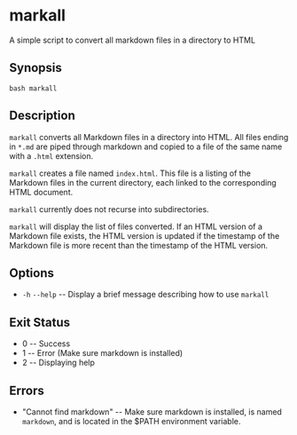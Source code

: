 markall
=======

A simple script to convert all markdown files in a directory to HTML

Synopsis
----------

    bash markall

Description
-------------

`markall` converts all Markdown files in a directory into HTML. All
files ending in `*.md` are piped through markdown and copied to a file
of the same name with a `.html` extension.

`markall` creates a file named `index.html`. This file is a listing of
the Markdown files in the current directory, each linked to the
corresponding HTML document.

`markall` currently does not recurse into subdirectories.

`markall` will display the list of files converted. If an HTML version
of a Markdown file exists, the HTML version is updated if the timestamp
of the Markdown file is more recent than the timestamp of the HTML
version.

Options
---------

- `-h` `--help` -- Display a brief message describing how to use
  `markall`

Exit Status
-------------

- 0 -- Success
- 1 -- Error (Make sure markdown is installed)
- 2 -- Displaying help

Errors
--------

- "Cannot find markdown" -- Make sure markdown is installed, is named
  `markdown`, and is located in the $PATH environment variable.

<!-- vim: spell ft=markdown tw=72 sw=4 ts=4 et :
-->
